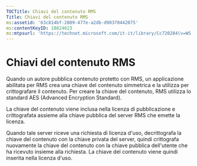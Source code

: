 ```yaml
---
TOCTitle: Chiavi del contenuto RMS
Title: Chiavi del contenuto RMS
ms:assetid: '63c814bf-2809-477e-a2db-d90370442075'
ms:contentKeyID: 18824623
ms:mtpsurl: 'https://technet.microsoft.com/it-it/library/Cc720284(v=WS.10)'
---
```


Chiavi del contenuto RMS
========================

Quando un autore pubblica contenuto protetto con RMS, un applicazione abilitata per RMS crea una chiave del contenuto simmetrica e la utilizza per crittografare il contenuto. Per creare la chiave del contenuto, RMS utilizza lo standard AES (Advanced Encryption Standard).

La chiave del contenuto viene inclusa nella licenza di pubblicazione e crittografata assieme alla chiave pubblica del server RMS che emette la licenza.

Quando tale server riceve una richiesta di licenza d'uso, decrittografa la chiave del contenuto con la chiave privata del server, quindi crittografa nuovamente la chiave del contenuto con la chiave pubblica dell'utente che ha ricevuto insieme alla richiesta. La chiave del contenuto viene quindi inserita nella licenza d'uso.
